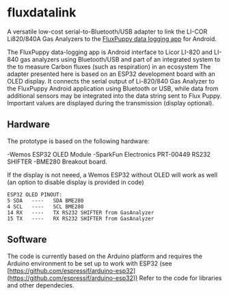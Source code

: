 # fluxdatalink

A versatile low-cost serial-to-Bluetooth/USB adapter to link the LI-COR Li820/840A Gas Analyzers to the [FluxPuppy data logging app](https://github.com/bnasr/FluxPuppy) for Android.

The FluxPuppy data-logging app is Android interface to Licor LI-820 and LI-840 gas analyzers using Bluetooth/USB and part of an integrated system to the to measure Carbon fluxes (such as respiration) in an ecosystem 
The adapter presented here is based on an ESP32 development board with an OLED display. It connects the serial output of Li-820/840 Gas Analyzer to the FluxPuppy Android application using Bluetooth or USB, while data from additional sensors may be integrated into the data string sent to Flux Puppy.
Important values are displayed during the transmission (display optional). 

## Hardware

The prototype is based on the following hardware:

-Wemos ESP32 OLED Module
-SparkFun Electronics PRT-00449 RS232 SHIFTER
-BME280 Breakout board.

If the display is not neeed, a Wemos ESP32 without OLED will work as well (an option to disable display is provided in code)

```
ESP32 OLED PINOUT:
5 SDA   ----   SDA BME280
4 SCL   ----   SCL BME280
14 RX   ----   TX RS232 SHIFTER from GasAnalyzer 
15 TX   ----   RX RS232 SHIFTER from GasAnalyzer
```

## Software

The code is currently based on the Arduino platform and requires the Arduino environment to be set up to work with ESP32 (see [https://github.com/espressif/arduino-esp32](https://github.com/espressif/arduino-esp32))
Refer to the code for libraries and other dependecies.


